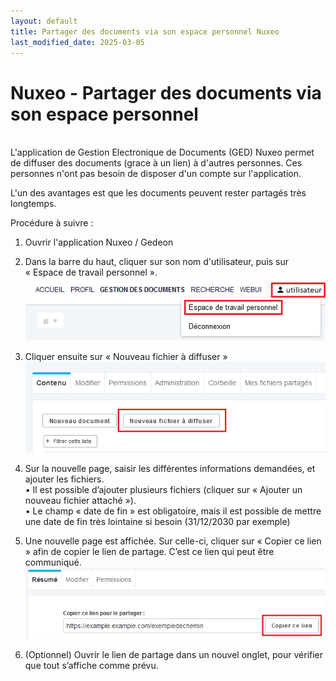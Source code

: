 ```yaml
---
layout: default
title: Partager des documents via son espace personnel Nuxeo
last_modified_date: 2025-03-05
---
```

# Nuxeo - Partager des documents via son espace personnel
&nbsp;  
L'application de Gestion Electronique de Documents (GED) Nuxeo permet de diffuser des documents (grace à un lien) à d'autres personnes. Ces personnes n'ont pas besoin de disposer d'un compte sur l'application.

L'un des avantages est que les documents peuvent rester partagés très longtemps.  

Procédure à suivre :  

1. Ouvrir l'application Nuxeo / Gedeon  
2. Dans la barre du haut, cliquer sur son nom d'utilisateur, puis sur « Espace de travail personnel ».  
   ![](IMG_Nuxeo%20-%20Partager%20des%20documents%20via%20son%20espace%20personnel_1.png)

3.	Cliquer ensuite sur « Nouveau fichier à diffuser »  
![](IMG_Nuxeo%20-%20Partager%20des%20documents%20via%20son%20espace%20personnel_2.png)  
 
4.	Sur la nouvelle page, saisir les différentes informations demandées, et ajouter les fichiers.  
•	Il est possible d’ajouter plusieurs fichiers (cliquer sur « Ajouter un nouveau fichier attaché »).  
•	Le champ « date de fin » est obligatoire, mais il est possible de mettre une date de fin très lointaine si besoin (31/12/2030 par exemple)

5.	Une nouvelle page est affichée. Sur celle-ci, cliquer sur « Copier ce lien » afin de copier le lien de partage.
C’est ce lien qui peut être communiqué.  
![](IMG_Nuxeo%20-%20Partager%20des%20documents%20via%20son%20espace%20personnel_3.png)
 
6.	(Optionnel) Ouvrir le lien de partage dans un nouvel onglet, pour vérifier que tout s’affiche comme prévu.
 

